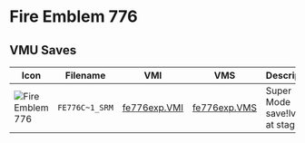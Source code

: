 # Fire Emblem 776

## VMU Saves

| Icon | Filename | VMI | VMS | Description |
|------|----------|-----|-----|-------------|
| ![Fire Emblem 776](../icons/FE776C~1_SRM.GIF) | `FE776C~1_SRM` | [fe776exp.VMI](fe776exp.VMI) | [fe776exp.VMS](fe776exp.VMS) | Super Mode save!lv20 at stage 3!
